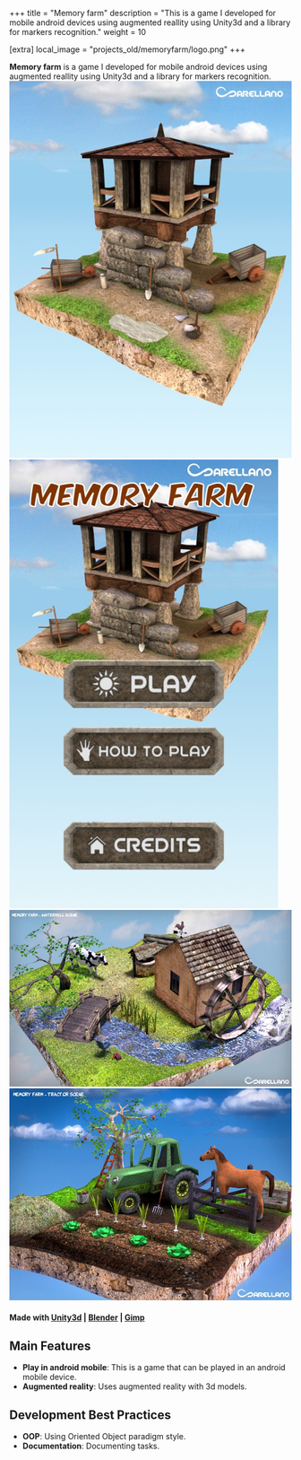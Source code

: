 +++
title = "Memory farm"
description = "This is a game I developed for mobile android devices using augmented reallity using Unity3d and a library for markers recognition."
weight = 10

[extra]
local_image = "projects_old/memoryfarm/logo.png"
+++

**Memory farm** is a game I developed for mobile android devices using augmented reallity using Unity3d and a library for markers recognition.
![Memory farm 1](./screenshot1.jpg)
![Memory farm 2](./screenshot2.jpg)
![Memory farm 3](./screenshot3.jpg)
![Memory farm 4](./screenshot4.jpg)

#### Made with [Unity3d](https://unity.com) | [Blender](https://www.blender.org) | [Gimp](https://www.gimp.org)

## Main Features

- **Play in android mobile**: This is a game that can be played in an android mobile device.
- **Augmented reality**: Uses augmented reality with 3d models.

## Development Best Practices

- **OOP**: Using Oriented Object paradigm style.
- **Documentation**: Documenting tasks.
